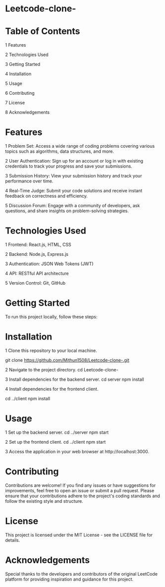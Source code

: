# Leetcode-clone-

# Table of Contents
1 Features

2 Technologies Used

3 Getting Started

4 Installation

5 Usage

6 Contributing

7 License

8 Acknowledgements

# Features
1 Problem Set: Access a wide range of coding problems covering various topics such as algorithms, data structures, and more.

2 User Authentication: Sign up for an account or log in with existing credentials to track your progress and save your submissions.

3 Submission History: View your submission history and track your performance over time.

4 Real-Time Judge: Submit your code solutions and receive instant feedback on correctness and efficiency.

5 Discussion Forum: Engage with a community of developers, ask questions, and share insights on problem-solving strategies.

# Technologies Used
1 Frontend: React.js, HTML, CSS

2 Backend: Node.js, Express.js

3 Authentication: JSON Web Tokens (JWT)

4 API: RESTful API architecture

5 Version Control: Git, GitHub

# Getting Started
To run this project locally, follow these steps:

# Installation
1 Clone this repository to your local machine.

git clone https://github.com/Mithun1508/Leetcode-clone-.git

2 Navigate to the project directory.
cd Leetcode-clone-

3 Install dependencies for the backend server.
cd server
npm install

4 Install dependencies for the frontend client.

cd ../client
npm install

# Usage

1 Set up the backend server.
cd ../server
npm start

2 Set up the frontend client.
cd ../client
npm start

3 Access the application in your web browser at http://localhost:3000.

# Contributing
Contributions are welcome! If you find any issues or have suggestions for improvements, feel free to open an issue or submit a pull request. Please ensure that your contributions adhere to the project's coding standards and follow the existing style and structure.

# License
This project is licensed under the MIT License - see the LICENSE file for details.

# Acknowledgements
Special thanks to the developers and contributors of the original LeetCode platform for providing inspiration and guidance for this project.
